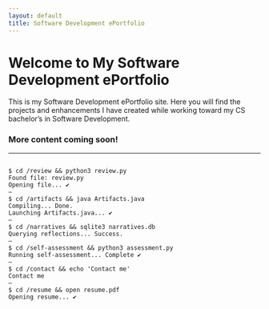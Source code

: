 ```yaml
---
layout: default
title: Software Development ePortfolio
---
```

# Welcome to My Software Development ePortfolio

This is my Software Development ePortfolio site. Here you will find the projects and enhancements I have created while working toward my CS bachelor’s in Software Development.

### **More content coming soon!**
---
<div class="terminal-window">
  <div class="terminal-header">
    <span class="red-dot"></span>
    <span class="yellow-dot"></span>
    <span class="green-dot"></span>
  </div>
  <code>
$ cd /review && python3 review.py  
Found file: review.py  
Opening file... ✔  
—
$ cd /artifacts && java Artifacts.java  
Compiling... Done.  
Launching Artifacts.java... ✔  
—
$ cd /narratives && sqlite3 narratives.db  
Querying reflections... Success.  
—
$ cd /self-assessment && python3 assessment.py  
Running self-assessment... Complete ✔  
—
$ cd /contact && echo 'Contact me'  
Contact me  
—
$ cd /resume && open resume.pdf  
Opening resume... ✔  
  </code>
</div>
